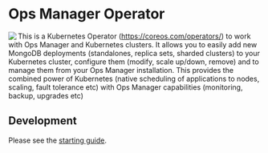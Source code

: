 # Ops Manager Operator #

<img align="left" src="https://mongodb-kubernetes-operator.s3.amazonaws.com/img/Leaf-Forest%402x.png">

This is a Kubernetes Operator (https://coreos.com/operators/) to work
with Ops Manager and Kubernetes clusters. It allows you to easily add new
MongoDB deployments (standalones, replica sets, sharded clusters) to your Kubernetes cluster, configure them (modify, scale up/down, remove) and to manage them from your
Ops Manager installation. This provides the combined power of Kubernetes (native scheduling of applications to nodes, scaling, fault tolerance etc) with Ops Manager capabilities (monitoring, backup, upgrades etc)

## Development

Please see the [starting guide](https://wiki.corp.mongodb.com/display/MMS/Setting+up+local+development+and+E2E+testing).
